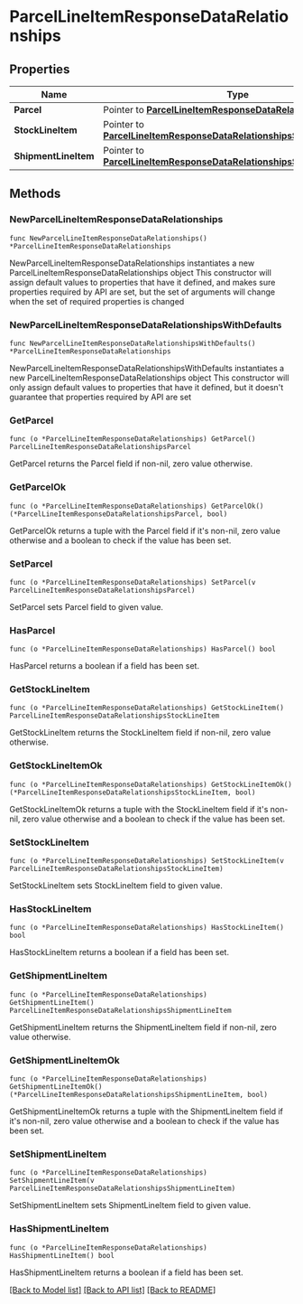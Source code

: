 # ParcelLineItemResponseDataRelationships

## Properties

Name | Type | Description | Notes
------------ | ------------- | ------------- | -------------
**Parcel** | Pointer to [**ParcelLineItemResponseDataRelationshipsParcel**](ParcelLineItemResponseDataRelationshipsParcel.md) |  | [optional] 
**StockLineItem** | Pointer to [**ParcelLineItemResponseDataRelationshipsStockLineItem**](ParcelLineItemResponseDataRelationshipsStockLineItem.md) |  | [optional] 
**ShipmentLineItem** | Pointer to [**ParcelLineItemResponseDataRelationshipsShipmentLineItem**](ParcelLineItemResponseDataRelationshipsShipmentLineItem.md) |  | [optional] 

## Methods

### NewParcelLineItemResponseDataRelationships

`func NewParcelLineItemResponseDataRelationships() *ParcelLineItemResponseDataRelationships`

NewParcelLineItemResponseDataRelationships instantiates a new ParcelLineItemResponseDataRelationships object
This constructor will assign default values to properties that have it defined,
and makes sure properties required by API are set, but the set of arguments
will change when the set of required properties is changed

### NewParcelLineItemResponseDataRelationshipsWithDefaults

`func NewParcelLineItemResponseDataRelationshipsWithDefaults() *ParcelLineItemResponseDataRelationships`

NewParcelLineItemResponseDataRelationshipsWithDefaults instantiates a new ParcelLineItemResponseDataRelationships object
This constructor will only assign default values to properties that have it defined,
but it doesn't guarantee that properties required by API are set

### GetParcel

`func (o *ParcelLineItemResponseDataRelationships) GetParcel() ParcelLineItemResponseDataRelationshipsParcel`

GetParcel returns the Parcel field if non-nil, zero value otherwise.

### GetParcelOk

`func (o *ParcelLineItemResponseDataRelationships) GetParcelOk() (*ParcelLineItemResponseDataRelationshipsParcel, bool)`

GetParcelOk returns a tuple with the Parcel field if it's non-nil, zero value otherwise
and a boolean to check if the value has been set.

### SetParcel

`func (o *ParcelLineItemResponseDataRelationships) SetParcel(v ParcelLineItemResponseDataRelationshipsParcel)`

SetParcel sets Parcel field to given value.

### HasParcel

`func (o *ParcelLineItemResponseDataRelationships) HasParcel() bool`

HasParcel returns a boolean if a field has been set.

### GetStockLineItem

`func (o *ParcelLineItemResponseDataRelationships) GetStockLineItem() ParcelLineItemResponseDataRelationshipsStockLineItem`

GetStockLineItem returns the StockLineItem field if non-nil, zero value otherwise.

### GetStockLineItemOk

`func (o *ParcelLineItemResponseDataRelationships) GetStockLineItemOk() (*ParcelLineItemResponseDataRelationshipsStockLineItem, bool)`

GetStockLineItemOk returns a tuple with the StockLineItem field if it's non-nil, zero value otherwise
and a boolean to check if the value has been set.

### SetStockLineItem

`func (o *ParcelLineItemResponseDataRelationships) SetStockLineItem(v ParcelLineItemResponseDataRelationshipsStockLineItem)`

SetStockLineItem sets StockLineItem field to given value.

### HasStockLineItem

`func (o *ParcelLineItemResponseDataRelationships) HasStockLineItem() bool`

HasStockLineItem returns a boolean if a field has been set.

### GetShipmentLineItem

`func (o *ParcelLineItemResponseDataRelationships) GetShipmentLineItem() ParcelLineItemResponseDataRelationshipsShipmentLineItem`

GetShipmentLineItem returns the ShipmentLineItem field if non-nil, zero value otherwise.

### GetShipmentLineItemOk

`func (o *ParcelLineItemResponseDataRelationships) GetShipmentLineItemOk() (*ParcelLineItemResponseDataRelationshipsShipmentLineItem, bool)`

GetShipmentLineItemOk returns a tuple with the ShipmentLineItem field if it's non-nil, zero value otherwise
and a boolean to check if the value has been set.

### SetShipmentLineItem

`func (o *ParcelLineItemResponseDataRelationships) SetShipmentLineItem(v ParcelLineItemResponseDataRelationshipsShipmentLineItem)`

SetShipmentLineItem sets ShipmentLineItem field to given value.

### HasShipmentLineItem

`func (o *ParcelLineItemResponseDataRelationships) HasShipmentLineItem() bool`

HasShipmentLineItem returns a boolean if a field has been set.


[[Back to Model list]](../README.md#documentation-for-models) [[Back to API list]](../README.md#documentation-for-api-endpoints) [[Back to README]](../README.md)


